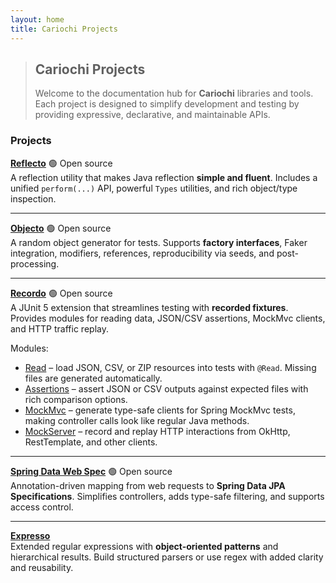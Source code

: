 ```yaml
---
layout: home
title: Cariochi Projects
---
```


> ## Cariochi Projects
> Welcome to the documentation hub for **Cariochi** libraries and tools. Each project is designed to simplify development and testing by providing expressive, declarative, and maintainable APIs.

### Projects

**[Reflecto](/reflecto)** 🟢 Open source  
  A reflection utility that makes Java reflection **simple and fluent**. Includes a unified `perform(...)` API, powerful `Types` utilities, and rich object/type inspection.

---

**[Objecto](/objecto)** 🟢 Open source  
  A random object generator for tests. Supports **factory interfaces**, Faker integration, modifiers, references, reproducibility via seeds, and post-processing.

---

**[Recordo](/recordo)** 🟢 Open source  
  A JUnit 5 extension that streamlines testing with **recorded fixtures**. Provides modules for reading data, JSON/CSV assertions, MockMvc clients, and HTTP traffic replay.
  
  Modules:
  - [Read](/recordo#read-module) – load JSON, CSV, or ZIP resources into tests with `@Read`. Missing files are generated automatically.
  - [Assertions](/recordo#assertions-module) – assert JSON or CSV outputs against expected files with rich comparison options.
  - [MockMvc](/recordo#mockmvc-module) – generate type-safe clients for Spring MockMvc tests, making controller calls look like regular Java methods.
  - [MockServer](/recordo#mockserver-module) – record and replay HTTP interactions from OkHttp, RestTemplate, and other clients.

---

**[Spring Data Web Spec](/spec)** 🟢 Open source  
  Annotation-driven mapping from web requests to **Spring Data JPA Specifications**. Simplifies controllers, adds type-safe filtering, and supports access control.

---

**[Expresso](/expresso)**  
  Extended regular expressions with **object-oriented patterns** and hierarchical results. Build structured parsers or use regex with added clarity and reusability.

